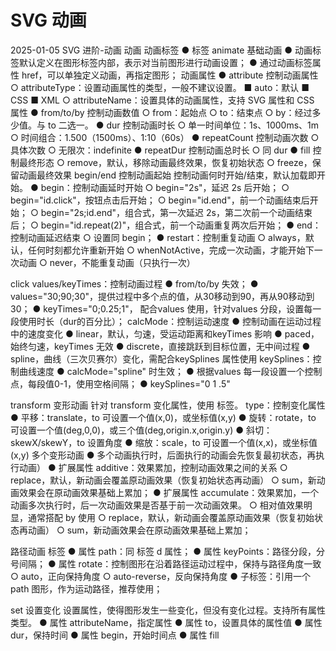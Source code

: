 # SVG 动画

2025-01-05 SVG 进阶-动画
动画
动画标签
● <animate> 标签
animate 基础动画
● 动画标签默认定义在图形标签内部，表示对当前图形进行动画设置；
● 通过动画标签属性 href，可以单独定义动画，再指定图形；
<circle cx="30" cy="30" r="10" fill="#fac">
<animate 
    attributeType="XML" 
    attributeName="cx"
    from="30"
    to="60"
    dur="1s"
    repeatCount="1"
    fill="freeze"
    ></animate>
</circle>
动画属性
● attribute 控制动画属性
○ attributeType：设置动画属性的类型，一般不建议设置。
■ auto：默认
■ CSS
■ XML
○ attributeName：设置具体的动画属性，支持 SVG 属性和 CSS 属性
● from/to/by 控制动画数值
○ from：起始点
○ to：结束点
○ by：经过多少值。与 to 二选一。
● dur 控制动画时长
○ 单一时间单位：1s、1000ms、1m
○ 时间组合：1.500（1500ms）、1:10（60s）
● repeatCount 控制动画次数
○ 具体次数
○ 无限次：indefinite
● repeatDur 控制动画总时长
○ 同 dur
● fill 控制最终形态
○ remove，默认，移除动画最终效果，恢复初始状态
○ freeze，保留动画最终效果
begin/end 控制动画起始
控制动画何时开始/结束，默认加载即开始。
● begin：控制动画延时开始
○ begin="2s"，延迟 2s 后开始；
○ begin="id.click"，按钮点击后开始；
○ begin="id.end"，前一个动画结束后开始；
○ begin="2s;id.end"，组合式，第一次延迟 2s，第二次前一个动画结束后；
○ begin="id.repeat(2)"，组合式，前一个动画重复两次后开始；
● end：控制动画延迟结束
○ 设置同 begin；
● restart：控制重复动画
○ always，默认，任何时刻都允许重新开始
○ whenNotActive，完成一次动画，才能开始下一次动画
○ never，不能重复动画（只执行一次）
<circle cx="30" cy="30" r="10" fill="#fac">
<animate 
    attributeType="XML" 
    attributeName="cx"
    from="30"
    to="60"
    dur="1s"
    repeatCount="1"
    fill="freeze"
    begin="btn2.click"
    ></animate>
</circle>

<!-- 按钮 -->
<g id="btn2">
  <text x="0" y="0">click</text>
</g>
values/keyTimes：控制动画过程
● from/to/by 失效；
● values="30;90;30"，提供过程中多个点的值，从30移动到90，再从90移动到30；
● keyTimes="0;0.25;1"， 配合values 使用，针对values 分段，设置每一段使用时长（dur的百分比）；
calcMode：控制运动速度
● 控制动画在运动过程中的速度变化
● linear，默认，匀速，受运动距离和keyTimes 影响
● paced，始终匀速，keyTimes 无效
● discrete，直接跳跃到目标位置，无中间过程
● spline，曲线（三次贝赛尔）变化，需配合keySplines 属性使用
keySplines：控制曲线速度
● calcMode="spline" 时生效；
● 根据values 每一段设置一个控制点，每段值0-1，使用空格间隔；
● keySplines="0 1 .5"

transform 变形动画
针对 transform 变化属性，使用<animateTransform> 标签。
type：控制变化属性
● 平移：translate，to 可设置一个值(x,0)，或坐标值(x,y)
● 旋转：rotate，to 可设置一个值(deg,0,0)，或三个值(deg,origin.x,origin.y)
● 斜切：skewX/skewY，to 设置角度
● 缩放：scale，to 可设置一个值(x,x)，或坐标值(x,y)
<rect x="30" y="30" width="40" height="60" fill="#fac">
<animateTransform 
    attributeType="XML" 
    type="translate"
    from="0"
    to="10 10"
    dur="1s"
    repeatCount="1"
    fill="freeze"
    ></animateTransform>
</rect>
多个变形动画
● 多个动画执行时，后面执行的动画会先恢复最初状态，再执行动画）
● 扩展属性 additive：效果累加，控制动画效果之间的关系
○ replace，默认，新动画会覆盖原动画效果（恢复初始状态再动画）
○ sum，新动画效果会在原动画效果基础上累加；
● 扩展属性 accumulate：效果累加，一个动画多次执行时，后一次动画效果是否基于前一次动画效果。
○ 相对值效果明显，通常搭配 by 使用
○ replace，默认，新动画会覆盖原动画效果（恢复初始状态再动画）
○ sum，新动画效果会在原动画效果基础上累加；

路径动画
<animateMotion> 标签
● 属性 path：同<path> 标签 d 属性；
● 属性 keyPoints：路径分段，分号间隔；
● 属性 rotate：控制图形在沿着路径运动过程中，保持与路径角度一致
○ auto，正向保持角度
○ auto-reverse，反向保持角度
● 子标签<mpath>：引用一个 path 图形，作为运动路径，推荐使用；
<path id="pt1" d="M20 50 A30 30 0 0 1 80 50A30 30 0 0 1 20 50" fill="none" stroke="#00f"></path>

<!-- 方式一：使用path -->
<circle cx="0" cy="0" r="3" fill="#f00" fill-opacity="0.8">
  <animateMotion
    path="M20 50 A30 30 0 0 1 80 50A30 30 0 0 1 20 50"
    dur="2s"
    fill="freeze">
  </animateMotion>
</circle>
<!-- 方式二：使用mpath -->
<circle cx="0" cy="0" r="3" fill="#f00" fill-opacity="0.8">
  <animateMotion
    dur="2s"
    fill="freeze">
    <mpath href="#pt1"></mpath>
  </animateMotion>
</circle>

set 设置变化
设置属性，使得图形发生一些变化，但没有变化过程。支持所有属性类型。
● 属性 attributeName，指定属性
● 属性 to，设置具体的属性值
● 属性 dur，保持时间
● 属性 begin，开始时间点
● 属性 fill
<rect x="30" y="30" width="40" height="60" fill="#fac">
<set attributeName="fill" to="red"></set>
</rect>
